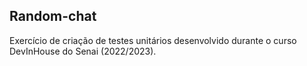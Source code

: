<h2>Random-chat</h2>
<p>Exercício de criação de testes unitários desenvolvido durante o curso DevInHouse do Senai (2022/2023).</p>